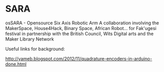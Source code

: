 # SARA
osSARA - Opensource Six Axis Robotic Arm
A collaboration involving the MakerSpace, House4Hack, Binary Space, African Robot... for Fak'ugesi festival in partnership with the British Council, Wits Digital arts and the Maker Library Network

Useful links for background:


http://yameb.blogspot.com/2012/11/quadrature-encoders-in-arduino-done.html
